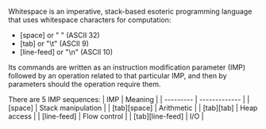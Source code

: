 Whitespace is an imperative, stack-based esoteric programming language that uses whitespace characters for computation:
- [space] or " " (ASCII 32)
- [tab] or "\t" (ASCII 9)
- [line-feed] or "\n" (ASCII 10)

Its commands are written as an instruction modification parameter (IMP) followed by an operation related to that particular IMP, and then by parameters should the operation require them.

There are 5 IMP sequences:
| IMP | Meaning |
| --------- | ------------- |
| [space] | Stack manipulation |
| [tab][space] | Arithmetic |
| [tab][tab] | Heap access |
| [line-feed] | Flow control |
| [tab][line-feed] | I/O |
